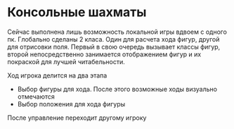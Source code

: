 # Консольные шахматы
Сейчас выполнена лишь возможность локальной игры вдвоем с одного пк. 
Глобально сделаны 2 класа. Один для расчета хода фигур, другой для отрисовки поля. Первый в свою очередь вызывает классы фигур, второй непосредственно занимается отображением фигур и их покраской для лучшей читабельности.

Ход игрока делится на два этапа 
<ul>
<li>Выбор фигуры для хода. После этого возможные ходы визуально отмечаются </li>
<li>Выбор положения для хода фигуры</li>
</ul>

После управление переходит другому игроку
